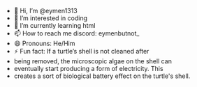 - 👋 Hi, I’m @eymen1313
- 👀 I’m interested in coding
- 🌱 I’m currently learning html
- 📫 How to reach me discord: eymenbutnot_
- 😄 Pronouns: He/Him
- ⚡ Fun fact: If a turtle’s shell is not cleaned after
- being removed, the microscopic algae on the shell can
- eventually start producing a form of electricity. This
- creates a sort of biological battery effect on the turtle's shell.

<!---
eymen1313/eymen1313 is a ✨ special ✨ repository because its `README.md` (this file) appears on your GitHub profile.
You can click the Preview link to take a look at your changes.
--->
